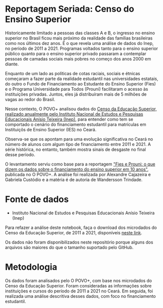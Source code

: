 # Reportagem Seriada: Censo do Ensino Superior
Historicamente limitado a pessoas das classes A e B, o ingresso no ensino superior no Brasil ficou mais próximo da realidade das famílias brasileiras como nos últimos dez anos. É o que revela uma análise de dados do Inep, no período de 2011 a 2021. Programas voltados tanto para o ensino superior público quanto para o ensino superior privado passaram a contemplar pessoas de camadas sociais mais pobres no começo dos anos 2000 em diante.

Enquanto de um lado as políticas de cotas raciais, sociais e étnicas começaram a fazer parte da realidade estudantil nas universidades estatais, do outro o Fundo de Financiamento ao Estudante do Ensino Superior (Fies) e o Programa Universidade para Todos (Prouni) facilitaram o acesso às instituições privadas. Juntos, eles já distribuíram mais de 5 milhões de vagas ao redor do Brasil.

Nesse contexto, O POVO+ analisou dados do [Censo da Educação Superior, realizado anualmente pelo Instituto Nacional de Estudos e Pesquisas Educacionais Anísio Teixeira (Inep)](https://www.gov.br/inep/pt-br/areas-de-atuacao/pesquisas-estatisticas-e-indicadores/censo-da-educacao-superior), para entender como tem se comportado o cenário do financiamento estudantil para matrículas em Instituiçõs de Ensino Superior (IES) no Ceará.

Observa-se que os apontam para uma evolução significativa no Ceará no número de alunos com algum tipo de financiamento entre 2011 e 2021. A série histórica, no entanto, também mostra sinais de desgaste no final desse período.

O levantamento serviu como base para a reportagem ["Fies e Prouni: o que dizem os dados sobre o financiamento do ensino superior em 10 anos"](https://mais.opovo.com.br/reportagens-especiais/ensino-superior-acesso-ceara/2023/03/16/fies-e-prouni-o-que-dizem-os-dados-sobre-o-financiamento-do-ensino-superior-em-10-anos.html), publicada no O POVO+. A análise foi realizada por Alexandre Cajazeira e Gabriela Custódio e a matéria é de autoria de Wandersson Trindade.

# Fonte de dados
- Instituto Nacional de Estudos e Pesquisas Educacionais Anísio Teixeira (Inep)

Para refazer a análise deste notebook, faça o download dos microdados do Censo da Educação Superior, de 2011 a 2021, disponíveis [neste link](https://www.gov.br/inep/pt-br/areas-de-atuacao/pesquisas-estatisticas-e-indicadores/censo-da-educacao-superior/resultados).

Os dados não foram disponibilizados neste repositório porque alguns dos arquivos são maiores do que o tamanho suportado pelo GitHub.

# Metodologia
Os dados foram analisados pelo O POVO+, com base nos microdados do Censo da Educação Superior. Foram consideradas as informações sobre instituições e cursos do período de 2011 a 2021 no Ceará. Em seguida, foi realizada uma análise descritiva desses dados, com foco no financiamento estudantil.
